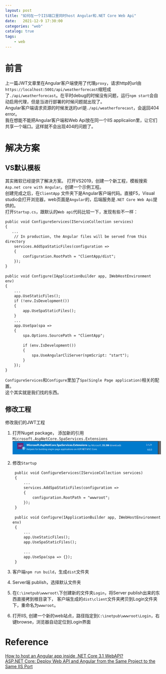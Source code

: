 ```yaml
---                
layout: post            
title: "如何在一个IIS端口里同时host Angular和.NET Core Web Api"                
date:   2021-12-9 17:30:00                 
categories: "web"                
catalog: true                
tags:                 
    - web                
---      
```


# 前言
上一篇JWT文章里在Angular客户端使用了代理`proxy`，请求http的url由`https://localhost:5001/api/weatherforecast`缩短成了`./api/weatherforecast`。在平时debug的时候没有问题，运行`npm start`会自动启用代理，但是当进行部署的时候问题就出现了。  
Angular客户端请求资源的时候发送的url是`./api/weatherforecast`，会返回404 error。  
我在想能不能把Angular客户端和Web Api放在同一个IIS applicaiion里，让它们共享一个端口。这样就不会出现404的问题了。  

# 解决方案  
## VS默认模板  
其实微软已经提供了解决方案。 打开VS2019，创建一个新工程，模板搜索`Asp.net core with Angular`。创建一个示例工程。  
创建完成之后，在`ClientApp` 文件夹下是Angular客户端代码。直接F5，Visual studio会打开浏览器，web页面是`Angular`的，后端服务是`.NET Core Web Api`提供的。  
打开`Startup.cs`，跟默认的`Web api`代码比较一下，发现有些不一样：  

    public void ConfigureServices(IServiceCollection services)
    {
       ...
        // In production, the Angular files will be served from this directory
        services.AddSpaStaticFiles(configuration =>
        {
            configuration.RootPath = "ClientApp/dist";
        });
    }

    public void Configure(IApplicationBuilder app, IWebHostEnvironment env)
    {
        ...
        app.UseStaticFiles();
        if (!env.IsDevelopment())
        {
            app.UseSpaStaticFiles();
        }
        ...
        app.UseSpa(spa =>
        {
            spa.Options.SourcePath = "ClientApp";

            if (env.IsDevelopment())
            {
                spa.UseAngularCliServer(npmScript: "start");
            }
        });
    }

`ConfigureServices`和`Configure`里加了`Spa(Single Page application)`相关的配置。  
这个其实就是我们找的东西。  

## 修改工程
修改我们的JWT工程  
1. 打开Nuget package， 添加新的引用 `Microsoft.AspNetCore.SpaServices.Extensions`  
![img](https://github.com/kerwenzhang/kerwenzhang.github.io/blob/master/_posts/image/spa.png?raw=true)

2. 修改`Startup`

        public void ConfigureServices(IServiceCollection services)
        {
            ...
            services.AddSpaStaticFiles(configuration =>
            {
                configuration.RootPath = "wwwroot";
            });
        }

        public void Configure(IApplicationBuilder app, IWebHostEnvironment env)
        {
            ...
            app.UseStaticFiles();
            app.UseSpaStaticFiles();

            ...
            app.UseSpa(spa => {});
        }

3. 客户端`npm run build`，生成`dist`文件夹  
4. Server端 publish，选择默认文件夹  
5. 在`C:\inetpub\wwwroot\`下创建新的文件夹`Login`，将Server publish出来的东西直接拷到根目录下， 客户端生成的`dist\client`文件夹拷贝到Login文件夹下，重命名为`wwwroot`。  
6. 打开IIS, 创建一个新的web站点，路径指定到`C:\inetpub\wwwroot\Login`，右键browse，浏览器自动定位到Login界面  

# Reference
[How to host an Angular app inside .NET Core 3.1 WebAPI?](https://stackoverflow.com/a/62059506)  
[ASP.NET Core: Deploy Web API and Angular from the Same Project to the Same IIS Port](https://www.codeproject.com/Tips/5267505/ASP-NET-Core-Deploy-Web-API-and-Angular-from-the-S)
